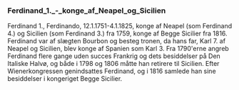### Ferdinand_1._-_konge_af_Neapel_og_Sicilien


Ferdinand 1., Ferdinando, 12.1.1751-4.1.1825, konge af Neapel (som Ferdinand 4.) og Sicilien (som Ferdinand 3.) fra 1759, konge af Begge Sicilier fra 1816. Ferdinand var af slægten Bourbon og besteg tronen, da hans far, Karl 7. af Neapel og Sicilien, blev konge af Spanien som Karl 3. Fra 1790'erne angreb Ferdinand flere gange uden succes Frankrig og dets besiddelser på Den Italiske Halvø, og både i 1798 og 1806 måtte han retirere til Sicilien. Efter Wienerkongressen genindsattes Ferdinand, og i 1816 samlede han sine besiddelser i kongeriget Begge Sicilier.